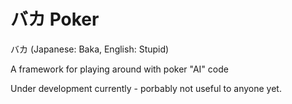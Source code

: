 # バカ Poker

バカ (Japanese: Baka, English: Stupid) 

A framework for playing around with poker "AI" code

Under development currently - porbably not useful to anyone yet.
